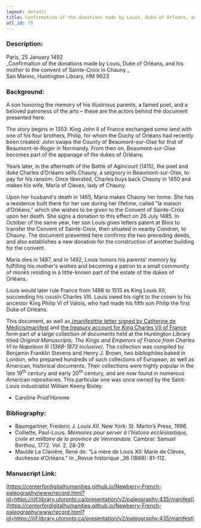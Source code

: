 ```yaml
---
layout: default
title: Confirmation of the donations made by Louis, Duke of Orléans, and his mother to the convent of Sainte-Croix in Chauny
utl_id: 75
---
```


### Description:

Paris, 25 January 1492<br>
_Confirmation of the donations made by Louis, Duke of Orléans, and his mother to the convent of Sainte-Croix in Chauny _<br>
San Marino, Huntington Library, HM 9623

### Background:

A son honoring the memory of his illustrious parents, a famed poet, and a beloved patroness of the arts – these are the actors behind the document presented here.

The story begins in 1353: King John II of France exchanged some land with one of his four brothers, Philip, for whom the Duchy of Orléans had recently been created: John swaps the County of Beaumont-sur-Oise for that of Beaumont-le-Roger in Normandy. From then on, Beaumont-sur-Oise becomes part of the appanage of the dukes of Orléans.

Years later, in the aftermath of the Battle of Agincourt (1415), the poet and duke Charles d’Orléans sells Chauny, a seignory in Beaumont-sur-Oise, to pay for his ransom. Once liberated, Charles buys back Chauny in 1450 and makes his wife, Maria of Cleves, lady of Chauny.

Upon her husband's death in 1465, Maria makes Chauny her home. She has a residence built there for her use during her lifetime, called “la maison d’Orléans,” which she wishes to be given to the Convent of Sainte-Croix upon her death. She signs a donation to this effect on 26 July 1485. In October of the same year, her son Louis gives letters patent at Blois to transfer the Convent of Sainte-Croix, then situated in nearby Condren, to Chauny. The document presented here confirms the two preceding deeds, and also establishes a new donation for the construction of another building for the convent.

Maria dies in 1487, and in 1492, Louis honors his parents' memory by fulfilling his mother's wishes and becoming a patron to a small community of monks residing in a little-known part of the estate of the dukes of Orléans.

Louis would later rule France from 1498 to 1515 as King Louis XII, succeeding his cousin Charles VIII. Louis owed his right to the crown to his ancestor King Philip VI of Valois, who had made his fifth son Philip the first Duke of Orléans.

This document, as well as[ /manifest](https://centerfordigitalhumanities.github.io/Newberry-French-paleography/www/record.html?id=https://iiif.library.utoronto.ca/presentation/v2/paleography:436#be47996a-c119-45dd-80fa-ecb2ac8cc1aa)<a href="/islandora/object/paleography:436">the letter signed by Catherine de Médic</a>[is/manifest](https://centerfordigitalhumanities.github.io/Newberry-French-paleography/www/record.html?id=https://iiif.library.utoronto.ca/presentation/v2/paleography:436#be47996a-c119-45dd-80fa-ecb2ac8cc1aa) and <a href="/islandora/object/paleography:434">the treasury account for King Charles VII of France</a> form part of a large collection of documents held at the Huntington Library titled _Original Manuscripts; The Kings and Emperors of France from Charles VI to Napoleon III (1368-1873 inclusive)_. The collection was compiled by Benjamin Franklin Stevens and Henry J. Brown, two bibliophiles based in London, who prepared hundreds of such collections of European, as well as American, historical documents. Their collections were highly popular in the late 19<sup>th</sup> century and early 20<sup>th</sup> century, and are now found in numerous American repositories. This particular one was once owned by the Saint-Louis industrialist William Keeny Bixley.

- Caroline Prud’Homme

### Bibliography:

- Baumgartner, Frederic J. _Louis XII_. New York: St. Martin’s Press, 1996.
- Colliette, Paul-Louis. _Mémoires pour server à l’histoire ecclésiastique, civile et militaire de la province de Vermandois_. Cambrai: Samuel Berthou, 1772. Vol. 2, 28-29.
- Maulde La Clavière, René de. “La mère de Louis XII: Marie de Clèves, duchesse d’Orléans.” In _Revue historique _36 (1888): 81-112.

### Manuscript Link:

[https://centerfordigitalhumanities.github.io/Newberry-French-paleography/www/record.html?id=https://iiif.library.utoronto.ca/presentation/v2/paleography:435/manifest](https://centerfordigitalhumanities.github.io/Newberry-French-paleography/www/record.html?id=https://iiif.library.utoronto.ca/presentation/v2/paleography:435/manifest)
